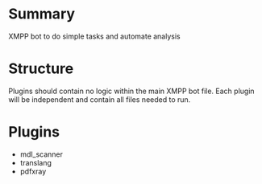 Summary
=======
XMPP bot to do simple tasks and automate analysis

Structure
=========
Plugins should contain no logic within the main XMPP bot file. Each plugin will be independent and contain all files needed to run.

Plugins
=======
* mdl_scanner
* translang
* pdfxray
